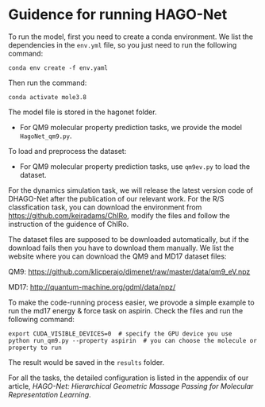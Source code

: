 # Guidence for running HAGO-Net

To run the model, first you need to create a conda environment. We list the dependencies in the ```env.yml``` file, so you just need to run the following command:
```
conda env create -f env.yaml
```
Then run the command:
```
conda activate mole3.8
```
The model file is stored in the hagonet folder.
+ For QM9 molecular property prediction tasks, we provide the model ```HagoNet_qm9.py```.

To load and preprocess the dataset:
+ For QM9 molecular property prediction tasks, use ```qm9ev.py``` to load the dataset.

For the dynamics simulation task, we will release the latest version code of DHAGO-Net after the publication of our relevant work.
For the R/S classfication task, you can download the environment from https://github.com/keiradams/ChIRo, modify the files and follow the instruction of the guidence of ChIRo.


The dataset files are supposed to be downloaded automatically, but if the download fails then you have to download them manually. We list the website where you can download the QM9 and MD17 dataset files:

QM9: https://github.com/klicperajo/dimenet/raw/master/data/qm9_eV.npz

MD17: http://quantum-machine.org/gdml/data/npz/

To make the code-running process easier, we provode a simple example to run the md17 energy & force task on aspirin. Check the files and run the following command:

```
export CUDA_VISIBLE_DEVICES=0  # specify the GPU device you use
python run_qm9.py --property aspirin  # you can choose the molecule or property to run
```
The result would be saved in the ```results``` folder.

For all the tasks, the detailed configuration is listed in the appendix of our article, *HAGO-Net: Hierarchical Geometric Massage Passing for Molecular Representation Learning*.
